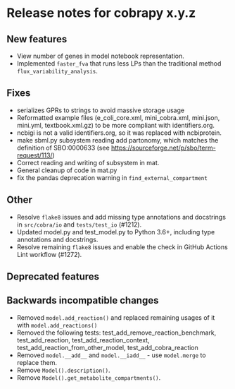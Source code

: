 # Release notes for cobrapy x.y.z

## New features

* View number of genes in model notebook representation.
* Implemented `faster_fva` that runs less LPs than the traditional method `flux_variability_analysis`.

## Fixes

* serializes GPRs to strings to avoid massive storage usage
* Reformatted example files (e_coli_core.xml, mini_cobra.xml, mini.json, mini.yml, textbook.xml.gz) to be more compliant with identifiers.org.
* ncbigi is not a valid identifiers.org, so it was replaced with ncbiprotein.
* make sbml.py subsystem reading add partonomy, which matches the definition
  of SBO:0000633 (see https://sourceforge.net/p/sbo/term-request/113/)
* Correct reading and writing of subsystem in mat.
* General cleanup of code in mat.py
* fix the pandas deprecation warning in `find_external_compartment`

## Other

* Resolve `flake8` issues and add missing type annotations and docstrings in `src/cobra/io` and `tests/test_io` (#1212).
* Updated model.py and test_model.py to Python 3.6+, including type annotations and docstrings.
* Resolve remaining `flake8` issues and enable the check in GitHub Actions Lint workflow (#1272).

## Deprecated features

## Backwards incompatible changes
* Removed `model.add_reaction()` and replaced remaining usages of it with `model.add_reactions()`
* Removed the following tests: test_add_remove_reaction_benchmark, test_add_reaction,
  test_add_reaction_context, test_add_reaction_from_other_model, test_add_cobra_reaction
* Removed `model.__add__` and `model.__iadd__` - use `model.merge` to replace them.
* Remove `Model().description()`.
* Remove `Model().get_metabolite_compartments()`.
